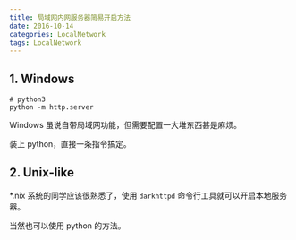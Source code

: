 ```yaml
---
title: 局域网内网服务器简易开启方法
date: 2016-10-14
categories: LocalNetwork
tags: LocalNetwork
---
```


## 1. Windows

```
# python3
python -m http.server
```

Windows 虽说自带局域网功能，但需要配置一大堆东西甚是麻烦。

装上 python，直接一条指令搞定。


<!-- more -->

## 2. Unix-like

*.nix 系统的同学应该很熟悉了，使用 `darkhttpd` 命令行工具就可以开启本地服务器。

当然也可以使用 python 的方法。
